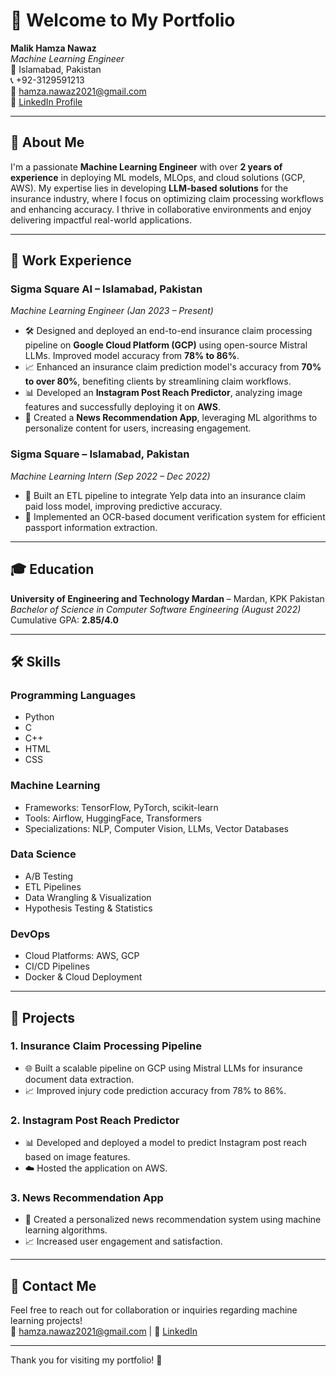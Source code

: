 # 👋 Welcome to My Portfolio

**Malik Hamza Nawaz**  
*Machine Learning Engineer*  
📍 Islamabad, Pakistan  
📞 +92-3129591213  
📧 [hamza.nawaz2021@gmail.com](mailto:hamza.nawaz2021@gmail.com)  
🔗 [LinkedIn Profile](https://linkedin.com/in/hamza0103)

---

## 🌟 About Me

I'm a passionate **Machine Learning Engineer** with over **2 years of experience** in deploying ML models, MLOps, and cloud solutions (GCP, AWS). My expertise lies in developing **LLM-based solutions** for the insurance industry, where I focus on optimizing claim processing workflows and enhancing accuracy. I thrive in collaborative environments and enjoy delivering impactful real-world applications.

---

## 💼 Work Experience

### **Sigma Square AI** – Islamabad, Pakistan  
*Machine Learning Engineer (Jan 2023 – Present)*  
- 🛠️ Designed and deployed an end-to-end insurance claim processing pipeline on **Google Cloud Platform (GCP)** using open-source Mistral LLMs. Improved model accuracy from **78% to 86%**.
- 📈 Enhanced an insurance claim prediction model's accuracy from **70% to over 80%**, benefiting clients by streamlining claim workflows.
- 📊 Developed an **Instagram Post Reach Predictor**, analyzing image features and successfully deploying it on **AWS**.
- 📰 Created a **News Recommendation App**, leveraging ML algorithms to personalize content for users, increasing engagement.

### **Sigma Square** – Islamabad, Pakistan  
*Machine Learning Intern (Sep 2022 – Dec 2022)*  
- 🔗 Built an ETL pipeline to integrate Yelp data into an insurance claim paid loss model, improving predictive accuracy.
- 📄 Implemented an OCR-based document verification system for efficient passport information extraction.

---

## 🎓 Education

**University of Engineering and Technology Mardan** – Mardan, KPK Pakistan  
*Bachelor of Science in Computer Software Engineering (August 2022)*  
Cumulative GPA: **2.85/4.0**

---

## 🛠️ Skills

### **Programming Languages**
- Python
- C
- C++
- HTML
- CSS

### **Machine Learning**
- Frameworks: TensorFlow, PyTorch, scikit-learn
- Tools: Airflow, HuggingFace, Transformers
- Specializations: NLP, Computer Vision, LLMs, Vector Databases

### **Data Science**
- A/B Testing
- ETL Pipelines
- Data Wrangling & Visualization
- Hypothesis Testing & Statistics

### **DevOps**
- Cloud Platforms: AWS, GCP
- CI/CD Pipelines
- Docker & Cloud Deployment

---

## 🚀 Projects

### 1. **Insurance Claim Processing Pipeline**
   - 🌐 Built a scalable pipeline on GCP using Mistral LLMs for insurance document data extraction.
   - 📈 Improved injury code prediction accuracy from 78% to 86%.

### 2. **Instagram Post Reach Predictor**
   - 📊 Developed and deployed a model to predict Instagram post reach based on image features.
   - ☁️ Hosted the application on AWS.

### 3. **News Recommendation App**
   - 📰 Created a personalized news recommendation system using machine learning algorithms.
   - 📈 Increased user engagement and satisfaction.

---

## 🤝 Contact Me

Feel free to reach out for collaboration or inquiries regarding machine learning projects!  
📧 [hamza.nawaz2021@gmail.com](mailto:hamza.nawaz2021@gmail.com) | 🔗 [LinkedIn](https://linkedin.com/in/hamza0103)

---

Thank you for visiting my portfolio! 🌟
